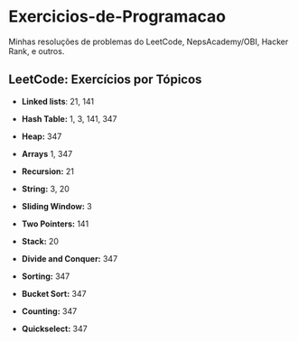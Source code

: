 # Exercicios-de-Programacao

Minhas resoluções de problemas do LeetCode, NepsAcademy/OBI, Hacker Rank, e outros.

## LeetCode: Exercícios por Tópicos

- **Linked lists**: 21, 141

- **Hash Table:** 1, 3, 141, 347

- **Heap:** 347

- **Arrays** 1, 347

- **Recursion:** 21

- **String:** 3, 20

- **Sliding Window:** 3

- **Two Pointers:** 141

- **Stack:** 20

- **Divide and Conquer:** 347

- **Sorting:** 347

- **Bucket Sort:** 347

- **Counting:** 347

- **Quickselect:** 347

